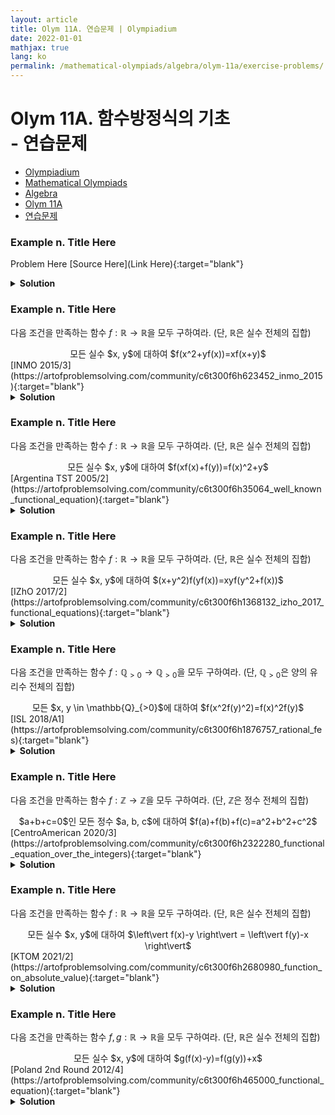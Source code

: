 ```yaml
---
layout: article
title: Olym 11A. 연습문제 | Olympiadium
date: 2022-01-01
mathjax: true
lang: ko
permalink: /mathematical-olympiads/algebra/olym-11a/exercise-problems/
---
```

# Olym 11A. 함수방정식의 기초 <br> <ssup> - 연습문제</ssup>

<ul class="breadcrumb">
	<li><a href="{{ site.url }}">Olympiadium</a></li> 
	<li><a href="{{ site.url }}mathematical-olympiads/">Mathematical Olympiads</a></li> 
	<li><a href="{{ site.url }}mathematical-olympiads/algebra/">Algebra</a></li> 
	<li><a href="{{ site.url }}mathematical-olympiads/algebra/olym-11a/">Olym 11A</a></li> 
	<li><a href="{{ site.url }}mathematical-olympiads/algebra/olym-11a/exercise-problems/">연습문제</a></li>
</ul>

### Example n. Title Here
<skyblueboard> Problem Here </skyblueboard>
[Source Here](Link Here){:target="blank"}
<pinkborder><details>
<summary><b>Solution</b></summary>
Solution Here. 
</details></pinkborder>

### Example n. Title Here
<skyblueboard> 다음 조건을 만족하는 함수 $f: \mathbb{R} \rightarrow \mathbb{R}$을 모두 구하여라. (단, $\mathbb{R}$은 실수 전체의 집합)
  <center><ssbr/> 모든 실수 $x, y$에 대하여 $f(x^2+yf(x))=xf(x+y)$ </center>  </skyblueboard>
[INMO 2015/3](https://artofproblemsolving.com/community/c6t300f6h623452_inmo_2015){:target="blank"}
<pinkborder><details>
<summary><b>Solution</b></summary>
Solution Here. 
</details></pinkborder>

### Example n. Title Here
<skyblueboard> 다음 조건을 만족하는 함수 $f: \mathbb{R} \rightarrow \mathbb{R}$을 모두 구하여라. (단, $\mathbb{R}$은 실수 전체의 집합)
  <center><ssbr/> 모든 실수 $x, y$에 대하여 $f(xf(x)+f(y))=f(x)^2+y$ </center>  </skyblueboard>
[Argentina TST 2005/2](https://artofproblemsolving.com/community/c6t300f6h35064_well_known_functional_equation){:target="blank"}
<pinkborder><details>
<summary><b>Solution</b></summary>
Solution Here. 
</details></pinkborder>

### Example n. Title Here
<skyblueboard> 다음 조건을 만족하는 함수 $f: \mathbb{R} \rightarrow \mathbb{R}$을 모두 구하여라. (단, $\mathbb{R}$은 실수 전체의 집합)
  <center><ssbr/> 모든 실수 $x, y$에 대하여 $(x+y^2)f(yf(x))=xyf(y^2+f(x))$ </center>  </skyblueboard>
[IZhO 2017/2](https://artofproblemsolving.com/community/c6t300f6h1368132_izho_2017_functional_equations){:target="blank"}
<pinkborder><details>
<summary><b>Solution</b></summary>
Solution Here. 
</details></pinkborder>

### Example n. Title Here
<skyblueboard> 다음 조건을 만족하는 함수 $f: \mathbb{Q}_{>0} \rightarrow \mathbb{Q}_{>0}$을 모두 구하여라. (단, $\mathbb{Q}_{>0}$은 양의 유리수 전체의 집합)
  <center><ssbr/> 모든 $x, y \in \mathbb{Q}_{>0}$에 대하여 $f(x^2f(y)^2)=f(x)^2f(y)$ </center>  </skyblueboard>
[ISL 2018/A1](https://artofproblemsolving.com/community/c6t300f6h1876757_rational_fes){:target="blank"}
<pinkborder><details>
<summary><b>Solution</b></summary>
Solution Here. 
</details></pinkborder>

### Example n. Title Here
<skyblueboard> 다음 조건을 만족하는 함수 $f: \mathbb{Z} \rightarrow \mathbb{Z}$을 모두 구하여라. (단, $\mathbb{Z}$은 정수 전체의 집합)
  <center><ssbr/> $a+b+c=0$인 모든 정수 $a, b, c$에 대하여 $f(a)+f(b)+f(c)=a^2+b^2+c^2$ </center>  </skyblueboard>
[CentroAmerican 2020/3](https://artofproblemsolving.com/community/c6t300f6h2322280_functional_equation_over_the_integers){:target="blank"}
<pinkborder><details>
<summary><b>Solution</b></summary>
Solution Here. 
</details></pinkborder>

### Example n. Title Here
<skyblueboard> 다음 조건을 만족하는 함수 $f: \mathbb{R} \rightarrow \mathbb{R}$을 모두 구하여라. (단, $\mathbb{R}$은 실수 전체의 집합)
  <center><ssbr/> 모든 실수 $x, y$에 대하여 $\left\vert f(x)-y \right\vert = \left\vert f(y)-x \right\vert$ </center>  </skyblueboard>
[KTOM 2021/2](https://artofproblemsolving.com/community/c6t300f6h2680980_function_on_absolute_value){:target="blank"}
<pinkborder><details>
<summary><b>Solution</b></summary>
Solution Here. 
</details></pinkborder>

### Example n. Title Here
<skyblueboard> 다음 조건을 만족하는 함수 $f, g: \mathbb{R} \rightarrow \mathbb{R}$을 모두 구하여라. (단, $\mathbb{R}$은 실수 전체의 집합)
  <center><ssbr/> 모든 실수 $x, y$에 대하여 $g(f(x)-y)=f(g(y))+x$ </center>  </skyblueboard>
[Poland 2nd Round 2012/4](https://artofproblemsolving.com/community/c6t300f6h465000_functional_equation){:target="blank"}
<pinkborder><details>
<summary><b>Solution</b></summary>
Solution Here. 
</details></pinkborder>
